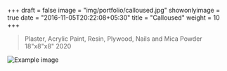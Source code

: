 +++
draft = false
image = "img/portfolio/calloused.jpg"
showonlyimage = true
date = "2016-11-05T20:22:08+05:30"
title = "Calloused"
weight = 10
+++

>Plaster, Acrylic Paint, Resin, Plywood, Nails and Mica Powder   
>18"x8"x8"
>2020 <!--more-->

![Example image](/img/portfolio/calloused.jpg)
